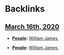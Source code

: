
# Backlinks
## [March 16th, 2020](<March 16th, 2020.md>)
- **[People](<People.md>):** [William James](<William James.md>),

- **[People](<People.md>):** [William James](<William James.md>),

